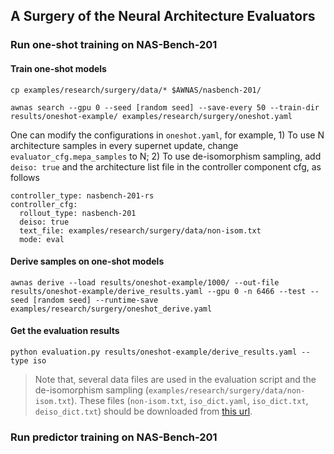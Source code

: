A Surgery of the Neural Architecture Evaluators
--------

### Run one-shot training on NAS-Bench-201

#### Train one-shot models

`cp examples/research/surgery/data/* $AWNAS/nasbench-201/`

`awnas search --gpu 0 --seed [random seed] --save-every 50 --train-dir results/oneshot-example/ examples/research/surgery/oneshot.yaml`

One can modify the configurations in `oneshot.yaml`, for example, 1) To use N architecture samples in every supernet update, change `evaluator_cfg.mepa_samples` to N; 2) To use de-isomorphism sampling, add `deiso: true` and the architecture list file in the controller component cfg, as follows

```
controller_type: nasbench-201-rs
controller_cfg:
  rollout_type: nasbench-201
  deiso: true
  text_file: examples/research/surgery/data/non-isom.txt
  mode: eval
```

#### Derive samples on one-shot models

`awnas derive --load results/oneshot-example/1000/ --out-file results/oneshot-example/derive_results.yaml --gpu 0 -n 6466 --test --seed [random seed] --runtime-save examples/research/surgery/oneshot_derive.yaml`

#### Get the evaluation results

`python evaluation.py results/oneshot-example/derive_results.yaml --type iso`

> Note that, several data files are used in the evaluation script and the de-isomorphism sampling (`examples/research/surgery/data/non-isom.txt`). These files (`non-isom.txt`, `iso_dict.yaml`, `iso_dict.txt`, `deiso_dict.txt`) should be downloaded from [this url](https://cloud.tsinghua.edu.cn/d/97a8f29e58cc4e87a3d3/).

### Run predictor training on NAS-Bench-201

